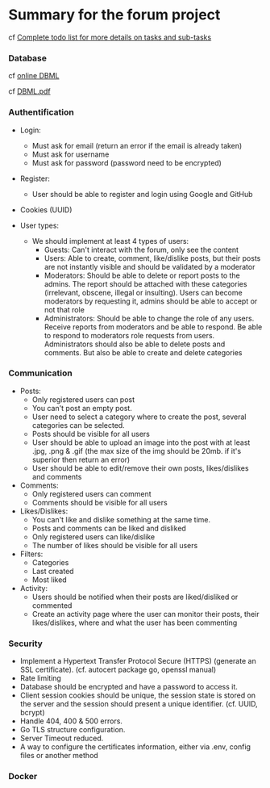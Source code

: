# Summary for the forum project

cf [Complete todo list for more details on tasks and sub-tasks](TODOS.md)

### Database

cf [online DBML](https://dbdiagram.io/d/670128f4fb079c7ebd6e0d63)

cf [DBML.pdf](DBML.pdf)

### Authentification

- Login:
  - Must ask for email (return an error if the email is already taken)
  - Must ask for username
  - Must ask for password (password need to be encrypted)
- Register:
  - User should be able to register and login using Google and GitHub
- Cookies (UUID)

- User types:
  - We should implement at least 4 types of users:
    - Guests: Can't interact with the forum, only see the content
    - Users: Able to create, comment, like/dislike posts, but their posts are not instantly visible and should be validated by a moderator
    - Moderators: Should be able to delete or report posts to the admins. The report should be attached with these categories (irrelevant, obscene, illegal or insulting). Users can become moderators by requesting it, admins should be able to accept or not that role
    - Administrators: Should be able to change the role of any users. Receive reports from moderators and be able to respond. Be able to respond to moderators role requests from users. Administrators should also be able to delete posts and comments. But also be able to create and delete categories

### Communication

- Posts:
  - Only registered users can post
  - You can't post an empty post.
  - User need to select a category where to create the post, several categories can be selected.
  - Posts should be visible for all users
  - User should be able to upload an image into the post with at least .jpg, .png & .gif (the max size of the img should be 20mb. if it's superior then return an error)
  - User should be able to edit/remove their own posts, likes/dislikes and comments
- Comments:
  - Only registered users can comment
  - Comments should be visible for all users
- Likes/Dislikes:
  - You can't like and dislike something at the same time.
  - Posts and comments can be liked and disliked
  - Only registered users can like/dislike
  - The number of likes should be visible for all users
- Filters:
  - Categories
  - Last created
  - Most liked
- Activity:
  - Users should be notified when their posts are liked/disliked or commented
  - Create an activity page where the user can monitor their posts, their likes/dislikes, where and what the user has been commenting

### Security

- Implement a Hypertext Transfer Protocol Secure (HTTPS) (generate an SSL certificate). (cf. autocert package go, openssl manual)
- Rate limiting
- Database should be encrypted and have a password to access it.
- Client session cookies should be unique, the session state is stored on the server and the session should present a unique identifier. (cf. UUID, bcrypt)
- Handle 404, 400 & 500 errors.
- Go TLS structure configuration.
- Server Timeout reduced.
- A way to configure the certificates information, either via .env, config files or another method

### Docker
